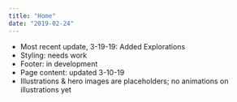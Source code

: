 ```yaml
---
title: "Home"
date: "2019-02-24"
---
```

- Most recent update, 3-19-19: Added Explorations
- Styling: needs work
- Footer: in development
- Page content: updated 3-10-19
- Illustrations & hero images are placeholders; no animations on illustrations yet

